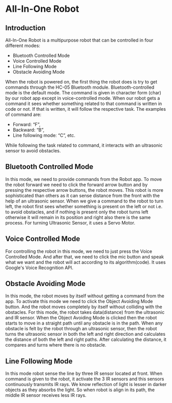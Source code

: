 # All-In-One Robot
## Introduction
All-In-One Robot is a multipurpose robot that can be controlled in four different modes:
- Bluetooth Controlled Mode
- Voice Controlled Mode
- Line Following Mode
- Obstacle Avoiding Mode

When the robot is powered on, the first thing the robot does is try to get commands through the HC-05 Bluetooth module. Bluetooth-controlled mode is the default mode. The command is given in character form (char) by our robot app except in voice-controlled mode. When our robot gets a command it sees whether something related to that command is written in code or not. If that is written, it will follow the respective task. The examples of command are:
- Forward: “F”,
- Backward: “B”,
- Line following mode: “C”, etc.

While following the task related to command, it interacts with an ultrasonic sensor to avoid obstacles.
## Bluetooth Controlled Mode
In this mode, we need to provide commands from the Robot app. To move the robot forward we need to click the forward arrow button and by pressing the respective arrow buttons, the robot moves. This robot is more sophisticated than others as it can sense distance from the front with the help of an ultrasonic sensor. When we give a command to the robot to turn left, the robot first sees whether something is present on the left or not i.e. to avoid obstacles, and if nothing is present only the robot turns left otherwise it will remain in its position and right also there is the same process. For turning Ultrasonic Sensor, it uses a Servo Motor.
## Voice Controlled Mode
For controlling the robot in this mode, we need to just press the Voice Controlled Mode. And after that, we need to click the mic button and speak what we want and the robot will act according to its algorithm(code). It uses Google's Voice Recognition API.
## Obstacle Avoiding Mode
In this mode, the robot moves by itself without getting a command from the app. To activate this mode we need to click the Object Avoiding Mode button. And the robot moves completely by itself without colliding with the obstacles. For this mode, the robot takes data(distance) from the ultrasonic and IR sensor. When the Object Avoiding Mode is clicked then the robot starts to move in a straight path until any obstacle is in the path. When any obstacle is felt by the robot through an ultrasonic sensor, then the robot turns the ultrasonic sensor in both the left and right direction and calculates the distance of both the left and right paths. After calculating the distance, it compares and turns where there is no obstacle.
## Line Following Mode
In this mode robot sense the line by three IR sensor located at front. When command is given to the robot, it activate the 3 IR sensors and this sensors continuously transmits IR rays. We know reflection of light is lesser in darker objects as they absorbs the light. So when robot is align in its path, the middle IR sensor receives less IR rays. 
